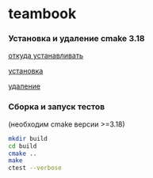 # teambook
### Установка и удаление cmake 3.18
[откуда устанавливать](https://cmake.org/download/)

[установка](https://askubuntu.com/questions/355565/how-do-i-install-the-latest-version-of-cmake-from-the-command-line)

[удаление](https://askubuntu.com/questions/942713/how-do-i-remove-cmake-after-installing-it-from-source)

### Сборка и запуск тестов
(необходим cmake версии >=3.18)
```bash
mkdir build
cd build
cmake ..
make
ctest --verbose
```
